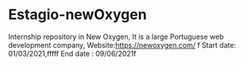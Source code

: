 # Estagio-newOxygen

Internship repository in New Oxygen,
It is a large Portuguese web development company,
Website:https://newoxygen.com/
f
Start date: 01/03/2021,fffff
End date : 09/06/2021f
